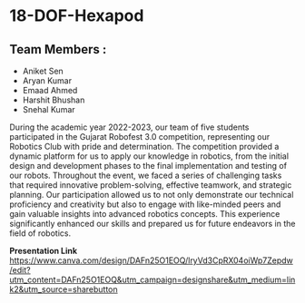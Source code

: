 # 18-DOF-Hexapod

## Team Members :
 - Aniket Sen
 - Aryan Kumar
 - Emaad Ahmed
 - Harshit Bhushan
 - Snehal Kumar 

During the academic year 2022-2023, our team of five students participated in the Gujarat Robofest 3.0 competition, representing our Robotics Club with pride and determination. The competition provided a dynamic platform for us to apply our knowledge in robotics, from the initial design and development phases to the final implementation and testing of our robots. Throughout the event, we faced a series of challenging tasks that required innovative problem-solving, effective teamwork, and strategic planning. Our participation allowed us to not only demonstrate our technical proficiency and creativity but also to engage with like-minded peers and gain valuable insights into advanced robotics concepts. This experience significantly enhanced our skills and prepared us for future endeavors in the field of robotics.

**Presentation Link**<br>
https://www.canva.com/design/DAFn25O1EOQ/lryVd3CpRX04oiWp7Zepdw/edit?utm_content=DAFn25O1EOQ&utm_campaign=designshare&utm_medium=link2&utm_source=sharebutton
